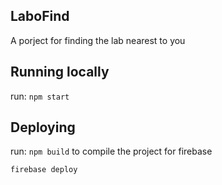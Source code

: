 ## LaboFind
A porject for finding the lab nearest to you

## Running locally
run:
`npm start`

## Deploying
run:
`npm build` to compile the project for firebase

`firebase deploy`